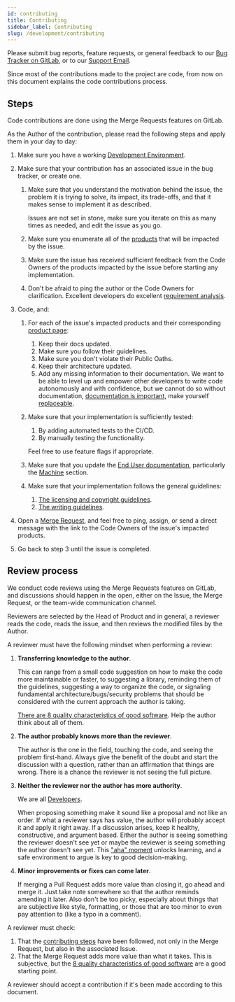 ```yaml
---
id: contributing
title: Contributing
sidebar_label: Contributing
slug: /development/contributing
---
```


Please submit bug reports,
feature requests,
or general feedback to our [Bug Tracker on GitLab](https://gitlab.com/fluidattacks/universe/-/issues),
or to our [Support Email](mailto:help@fluidattacks.com).

Since most of the contributions made to the project are code,
from now on this document explains the code contributions process.

## Steps

Code contributions are done using the Merge Requests features on GitLab.

As the Author of the contribution,
please read the following steps
and apply them in your day to day:

1. Make sure you have a working [Development Environment](/talent/engineering/onboarding#environment).

1. Make sure that your contribution has an associated issue in the bug tracker,
   or create one.

   1. Make sure that you understand the motivation behind the issue,
      the problem it is trying to solve,
      its impact, its trade-offs,
      and that it makes sense to implement it as described.

      Issues are not set in stone,
      make sure you iterate on this as many times as needed,
      and edit the issue as you go.

   1. Make sure you enumerate all of the [products](/development/products)
      that will be impacted by the issue.

   1. Make sure the issue has received sufficient feedback from the Code Owners
      of the products impacted by the issue
      before starting any implementation.

   1. Don't be afraid to ping the author or the Code Owners for clarification.
      Excellent developers do excellent
      [requirement analysis](https://en.wikipedia.org/wiki/Requirements_analysis).

1. Code, and:

   1. For each of the issue's impacted products
      and their corresponding [product page](/development/products):

      1. Keep their docs updated.
      1. Make sure you follow their guidelines.
      1. Make sure you don't violate their Public Oaths.
      1. Keep their architecture updated.
      1. Add any missing information to their documentation.
         We want to be able to level up and empower other developers
         to write code autonomously and with confidence,
         but we cannot do so without documentation,
         [documentation is important](https://dilbert.com/strip/2007-11-26),
         make yourself [replaceable](https://betterprogramming.pub/programmers-make-yourself-replaceable-1b08a94bf5).

   1. Make sure that your implementation is sufficiently tested:

      1. By adding automated tests to the CI/CD.
      1. By manually testing the functionality.

      Feel free to use feature flags if appropriate.

   1. Make sure that you update the [End User documentation](/),
      particularly the [Machine](/tech/platform/introduction) section.

   1. Make sure that your implementation follows the general guidelines:

      1. [The licensing and copyright guidelines](/development/guidelines/licensing-and-copyright).
      1. [The writing guidelines](/development/writing).

1. Open a [Merge Request](https://gitlab.com/fluidattacks/universe/-/merge_requests),
   and feel free to ping,
   assign,
   or send a direct message with the link
   to the Code Owners of the issue's impacted products.

1. Go back to step 3 until the issue is completed.

## Review process

We conduct code reviews using the Merge Requests features on GitLab,
and discussions should happen in the open,
either on the Issue,
the Merge Request,
or the team-wide communication channel.

Reviewers are selected by the Head of Product
and in general,
a reviewer reads the code,
reads the issue,
and then reviews the modified files by the Author.

A reviewer must have the following mindset
when performing a review:

1. **Transferring knowledge to the author**.

   This can range from a small code suggestion
   on how to make the code more maintainable or faster,
   to suggesting a library,
   reminding them of the guidelines,
   suggesting a way to organize the code,
   or signaling fundamental architecture/bugs/security problems
   that should be considered
   with the current approach the author is taking.

   [There are 8 quality characteristics of good software](https://iso25000.com/index.php/en/iso-25000-standards/iso-25010).
   Help the author think about all of them.

1. **The author probably knows more than the reviewer**.

   The author is the one in the field,
   touching the code,
   and seeing the problem first-hand.
   Always give the benefit of the doubt
   and start the discussion with a question,
   rather than an affirmation that things are wrong.
   There is a chance the reviewer is not seeing the full picture.

1. **Neither the reviewer nor the author has more authority**.

   We are all [Developers](/development/governance).

   When proposing something make it sound like a proposal
   and not like an order.
   If what a reviewer says has value,
   the author will probably accept it and apply it right away.
   If a discussion arises,
   keep it healthy, constructive, and argument based.
   Either the author is seeing something the reviewer doesn't see yet
   or maybe the reviewer is seeing something the author doesn't see yet.
   This ["aha" moment](https://www.wordnik.com/words/aha%20moment)
   unlocks learning,
   and a safe environment to argue is key to good decision-making.

1. **Minor improvements or fixes can come later**.

   If merging a Pull Request adds more value
   than closing it,
   go ahead and merge it.
   Just take note somewhere so that the author reminds amending it later.
   Also don't be too picky,
   especially about things that are subjective like style, formatting,
   or those that are too minor
   to even pay attention to (like a typo in a comment).

A reviewer must check:

1. That the [contributing steps](#steps) have been followed,
   not only in the Merge Request, but also in the associated Issue.
1. That the Merge Request adds more value than what it takes.
   This is subjective, but the
   [8 quality characteristics of good software](https://iso25000.com/index.php/en/iso-25000-standards/iso-25010)
   are a good starting point.

A reviewer should accept a contribution if it's been made
according to this document.
